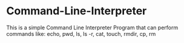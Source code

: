 # Command-Line-Interpreter

This is a simple Command Line Interpreter Program that can perform commands like: echo, pwd, ls, ls -r, cat, touch, rmdir, cp, rm 
